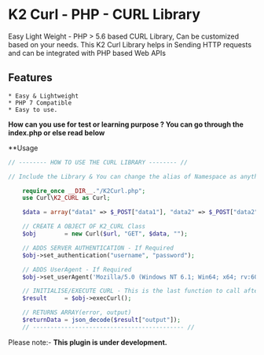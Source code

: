 # K2 Curl - PHP - CURL Library

Easy Light Weight - PHP > 5.6 based CURL Library, Can be customized based on your needs.
This K2 Curl Library helps in Sending HTTP requests and can be integrated with PHP based Web APIs

## Features
    * Easy & Lightweight
    * PHP 7 Compatible
    * Easy to use.

**How can you use for test or learning purpose ? You can go through the index.php or else read below**

**Usage

```php
// -------- HOW TO USE THE CURL LIBRARY -------- //

// Include the Library & You can change the alias of Namespace as anything, I used Curl

    require_once __DIR__."/K2Curl.php";
    use Curl\K2_CURL as Curl;

    $data = array("data1" => $_POST["data1"], "data2" => $_POST["data2"]);

    // CREATE A OBJECT OF K2_CURL Class
    $obj        = new Curl($url, "GET", $data, "");

    // ADDS SERVER AUTHENTICATION - If Required
    $obj->set_authentication("username", "password");

    // ADDS UserAgent - If Required
    $obj->set_userAgent('Mozilla/5.0 (Windows NT 6.1; Win64; x64; rv:60.0) Gecko/20100101 Firefox/60.0');

    // INITIALISE/EXECUTE CURL - This is the last function to call after adding you add any Authentication & User Agent
    $result     = $obj->execCurl();

    // RETURNS ARRAY(error, output)
    $returnData = json_decode($result["output"]);
    // ------------------------------------------- //
```


Please note:- **This plugin is under development.**
